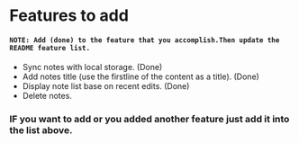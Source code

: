 # Features to add

#### `NOTE: Add (done) to the feature that you accomplish.Then update the README feature list.`

- Sync notes with local storage. (Done)
- Add notes title (use the firstline of the content as a title). (Done)
- Display note list base on recent edits. (Done)
- Delete notes.

### IF you want to add or you added another feature just add it into the list above.
